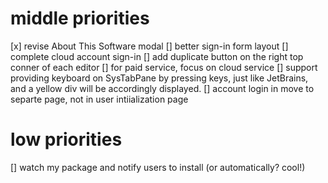# middle priorities

[x] revise About This Software modal
[] better sign-in form layout
[] complete cloud account sign-in
[] add duplicate button on the right top conner of each editor
[] for paid service, focus on cloud service
[] support providing keyboard on SysTabPane by pressing keys, just like JetBrains, and a yellow div will be accordingly displayed.
[] account login in move to separte page, not in user intiialization page

# low priorities

[] watch my package and notify users to install (or automatically? cool!)
